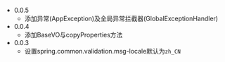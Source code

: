 - 0.0.5
  - 添加异常(AppException)及全局异常拦截器(GlobalExceptionHandler)
- 0.0.4
  - 添加BaseVO与copyProperties方法
- 0.0.3
  - 设置spring.common.validation.msg-locale默认为<code>zh_CN</code>